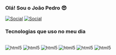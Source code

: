 ### Olá! Sou o João Pedro 😎

[![Social](https://img.shields.io/badge/Instagram-E4405F?style=for-the-badge&logo=instagram&logoColor=white)](https://https://www.instagram.com/jaozin_20/)
[![Social](https://img.shields.io/badge/Facebook-1877F2?style=for-the-badge&logo=facebook&logoColor=white)]([https://https://www.instagram.com/jaozin_20/](https://www.facebook.com/joaopedro.marchini?locale=pt_BR))

### Tecnologias que uso no meu dia 

<div style="inline-block"><br/>
    <img aling= center alt="html5" src="https://img.shields.io/badge/HTML5-E34F26?style=for-the-badge&logo=html5&logoColor=white">
    <img aling= center alt="html5" src="https://img.shields.io/badge/CSS3-1572B6?style=for-the-badge&logo=css3&logoColor=white">
    <img aling= center alt="html5" src="https://img.shields.io/badge/JavaScript-F7DF1E?style=for-the-badge&logo=javascript&logoColor=black">
    <img aling= center alt="html5" src="https://img.shields.io/badge/Python-14354C?style=for-the-badge&logo=python&logoColor=white">
    <img aling= center alt="html5" src="https://img.shields.io/badge/PHP-777BB4?style=for-the-badge&logo=php&logoColor=white">
    <img aling= center alt="html5" src="https://img.shields.io/badge/MySQL-00000F?style=for-the-badge&logo=mysql&logoColor=white">
</div>

<!--
**JGianoni/JGianoni** is a ✨ _special_ ✨ repository because its `README.md` (this file) appears on your GitHub profile.

Here are some ideas to get you started:

- 🔭 I’m currently working on ...
- 🌱 I’m currently learning ...
- 👯 I’m looking to collaborate on ...
- 🤔 I’m looking for help with ...
- 💬 Ask me about ...
- 📫 How to reach me: ...
- 😄 Pronouns: ...
- ⚡ Fun fact: ...
-->
